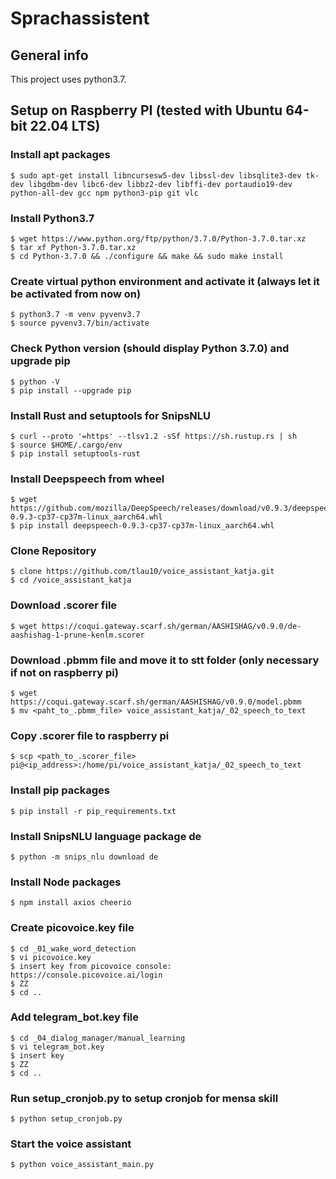 # Sprachassistent

## General info
This project uses python3.7.<br/>

## Setup on Raspberry PI (tested with Ubuntu 64-bit 22.04 LTS)

### Install apt packages
```
$ sudo apt-get install libncursesw5-dev libssl-dev libsqlite3-dev tk-dev libgdbm-dev libc6-dev libbz2-dev libffi-dev portaudio19-dev python-all-dev gcc npm python3-pip git vlc
```

### Install Python3.7
```
$ wget https://www.python.org/ftp/python/3.7.0/Python-3.7.0.tar.xz 
$ tar xf Python-3.7.0.tar.xz 
$ cd Python-3.7.0 && ./configure && make && sudo make install
```

### Create virtual python environment and activate it (always let it be activated from now on)
```
$ python3.7 -m venv pyvenv3.7 
$ source pyvenv3.7/bin/activate
```

### Check Python version (should display Python 3.7.0) and upgrade pip
```
$ python -V
$ pip install --upgrade pip
```

### Install Rust and setuptools for SnipsNLU
```
$ curl --proto '=https' --tlsv1.2 -sSf https://sh.rustup.rs | sh 
$ source $HOME/.cargo/env
$ pip install setuptools-rust 
```

### Install Deepspeech from wheel
``` 
$ wget https://github.com/mozilla/DeepSpeech/releases/download/v0.9.3/deepspeech-0.9.3-cp37-cp37m-linux_aarch64.whl 
$ pip install deepspeech-0.9.3-cp37-cp37m-linux_aarch64.whl 
``` 

### Clone Repository
``` 
$ clone https://github.com/tlau10/voice_assistant_katja.git
$ cd /voice_assistant_katja
``` 

### Download .scorer file
```
$ wget https://coqui.gateway.scarf.sh/german/AASHISHAG/v0.9.0/de-aashishag-1-prune-kenlm.scorer
```

### Download .pbmm file and move it to stt folder (only necessary if not on raspberry pi)
```
$ wget https://coqui.gateway.scarf.sh/german/AASHISHAG/v0.9.0/model.pbmm
$ mv <paht_to_.pbmm_file> voice_assistant_katja/_02_speech_to_text 
```

### Copy .scorer file to raspberry pi
```
$ scp <path_to_.scorer_file> pi@<ip_address>:/home/pi/voice_assistant_katja/_02_speech_to_text
```

### Install pip packages
``` 
$ pip install -r pip_requirements.txt
``` 

### Install SnipsNLU language package de
``` 
$ python -m snips_nlu download de
``` 

### Install Node packages
``` 
$ npm install axios cheerio
``` 

### Create picovoice.key file
``` 
$ cd _01_wake_word_detection
$ vi picovoice.key
$ insert key from picovoice console: https://console.picovoice.ai/login
$ ZZ
$ cd ..
``` 

### Add telegram_bot.key file
``` 
$ cd _04_dialog_manager/manual_learning
$ vi telegram_bot.key
$ insert key
$ ZZ
$ cd ..
``` 

### Run setup_cronjob.py to setup cronjob for mensa skill
``` 
$ python setup_cronjob.py
``` 

### Start the voice assistant
``` 
$ python voice_assistant_main.py
``` 
